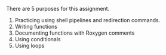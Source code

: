 There are 5 purposes for this assignment.  
1. Practicing using shell pipelines and redirection commands.
2. Writing functions
3. Documenting functions with Roxygen comments
4. Using conditionals
5. Using loops